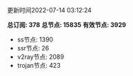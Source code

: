 更新时间2022-07-14 03:12:24

**总订阅: 378**
**总节点: 15835**
**有效节点: 3929**
- ss节点: 1390
- ssr节点: 26
- v2ray节点: 2089
- trojan节点: 423
